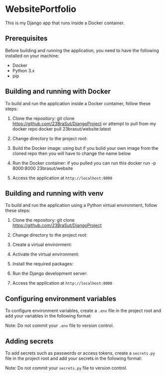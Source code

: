 # WebsitePortfolio

This is my Django app that runs inside a Docker container.

## Prerequisites

Before building and running the application, you need to have the following installed on your machine:

- Docker
- Python 3.x
- pip

## Building and running with Docker

To build and run the application inside a Docker container, follow these steps:

1. Clone the repository:
git clone https://github.com/23BraSut/DjangoProject
or attempt to pull from my docker repo docker pull 23brasut/website:latest

2. Change directory to the project root:

3. Build the Docker image: using
but if you bulid your own image from the cloned repo then you will have to change the name below

4. Run the Docker container:
if you pulled you can run this docker run -p 8000:8000 23brasut/website

5. Access the application at `http://localhost:8000`


## Building and running with venv

To build and run the application using a Python virtual environment, follow these steps:

1. Clone the repository:
git clone https://github.com/23BraSut/DjangoProject

2. Change directory to the project root:

3. Create a virtual environment:

4. Activate the virtual environment:

5. Install the required packages:

6. Run the Django development server:

7. Access the application at `http://localhost:8000`

## Configuring environment variables

To configure environment variables, create a `.env` file in the project root and add your variables in the following format:

Note: Do not commit your `.env` file to version control.

## Adding secrets

To add secrets such as passwords or access tokens, create a `secrets.py` file in the project root and add your secrets in the following format:

Note: Do not commit your `secrets.py` file to version control.











